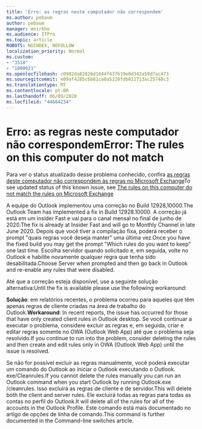 ```yaml
---
title: 'Erro: as regras neste computador não correspondem'
ms.author: pebaum
author: pebaum
manager: mnirkhe
ms.audience: ITPro
ms.topic: article
ROBOTS: NOINDEX, NOFOLLOW
localization_priority: Normal
ms.custom:
- "3518"
- "1800021"
ms.openlocfilehash: c0982da82826d1644f437b19e0d343a59d7ac473
ms.sourcegitcommit: e09af4285c6b81ca0a5320fdb811713ac25748c3
ms.translationtype: MT
ms.contentlocale: pt-BR
ms.lasthandoff: 06/09/2020
ms.locfileid: "44664234"
---
```

# <a name="error-the-rules-on-this-computer-do-not-match"></a><span data-ttu-id="2bcdc-102">Erro: as regras neste computador não correspondem</span><span class="sxs-lookup"><span data-stu-id="2bcdc-102">Error: The rules on this computer do not match</span></span>

<span data-ttu-id="2bcdc-103">Para ver o status atualizado desse problema conhecido, confira [as regras deste computador não correspondem às regras no Microsoft Exchange](https://support.office.com/article/d032e037-b224-429e-b325-633afde9b5f0)</span><span class="sxs-lookup"><span data-stu-id="2bcdc-103">To see updated status of this known issue, see [The rules on this computer do not match the rules on Microsoft Exchange](https://support.office.com/article/d032e037-b224-429e-b325-633afde9b5f0)</span></span>

<span data-ttu-id="2bcdc-104">A equipe do Outlook implementou uma correção no Build 12928,10000.</span><span class="sxs-lookup"><span data-stu-id="2bcdc-104">The Outlook Team has implemented a fix in Build 12928.10000.</span></span> <span data-ttu-id="2bcdc-105">A correção já está em um insider Fast e vai para o canal mensal no final de junho de 2020.</span><span class="sxs-lookup"><span data-stu-id="2bcdc-105">The fix is already at Insider Fast and will go to Monthly Channel in late June 2020.</span></span> <span data-ttu-id="2bcdc-106">Depois que você tiver a compilação fixa, poderá receber o prompt "quais regras você deseja manter" uma última vez.</span><span class="sxs-lookup"><span data-stu-id="2bcdc-106">Once you have the fixed build you may get the prompt "Which rules do you want to keep" one last time.</span></span> <span data-ttu-id="2bcdc-107">Escolha servidor quando solicitado e, em seguida, volte no Outlook e habilite novamente qualquer regra que tenha sido desabilitada.</span><span class="sxs-lookup"><span data-stu-id="2bcdc-107">Choose Server when prompted and then go back in Outlook and re-enable any rules that were disabled.</span></span>

<span data-ttu-id="2bcdc-108">Até que a correção esteja disponível, use a seguinte solução alternativa:</span><span class="sxs-lookup"><span data-stu-id="2bcdc-108">Until the fix is available please use the following workaround:</span></span>

<span data-ttu-id="2bcdc-109">**Solução**: em relatórios recentes, o problema ocorreu para aqueles que têm apenas regras de cliente criadas na área de trabalho do Outlook.</span><span class="sxs-lookup"><span data-stu-id="2bcdc-109">**Workaround**: In recent reports, the issue has occurred for those that have only created client rules in Outlook desktop.</span></span> <span data-ttu-id="2bcdc-110">Se você continuar a executar o problema, considere excluir as regras e, em seguida, criar e editar regras somente no OWA (Outlook Web App) até que o problema seja resolvido.</span><span class="sxs-lookup"><span data-stu-id="2bcdc-110">If you continue to run into the problem, consider deleting the rules and then create and edit rules only in OWA (Outlook Web App) until the issue is resolved.</span></span>

<span data-ttu-id="2bcdc-111">Se não for possível excluir as regras manualmente, você poderá executar um comando do Outlook ao iniciar o Outlook executando o Outlook. exe/Cleanrules.</span><span class="sxs-lookup"><span data-stu-id="2bcdc-111">If you cannot delete the rules manually you can run an Outlook command when you start Outlook by running Outlook.exe /cleanrules.</span></span> <span data-ttu-id="2bcdc-112">Isso excluirá as regras de cliente e de servidor.</span><span class="sxs-lookup"><span data-stu-id="2bcdc-112">This will delete both the client and server rules.</span></span> <span data-ttu-id="2bcdc-113">Ele excluirá todas as regras para todas as contas no perfil do Outlook.</span><span class="sxs-lookup"><span data-stu-id="2bcdc-113">It will delete all of the rules for all of the accounts in the Outlook Profile.</span></span> <span data-ttu-id="2bcdc-114">Este comando está mais documentado no artigo de opções de linha de comando.</span><span class="sxs-lookup"><span data-stu-id="2bcdc-114">This command is further documented in the Command-line switches article.</span></span>

